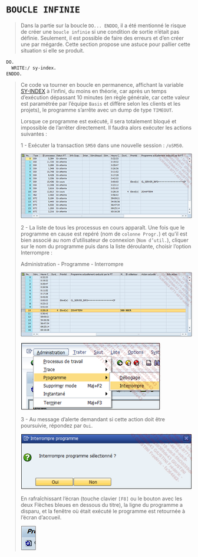 # **`BOUCLE INFINIE`**

> Dans la partie sur la boucle `DO... ENDDO`, il a été mentionné le risque de créer une `boucle infinie` si une condition de sortie n’était pas définie. Seulement, il est possible de faire des erreurs et d’en créer une par mégarde. Cette section propose une astuce pour pallier cette situation si elle se produit.

```JS
DO.
  WRITE:/ sy-index.
ENDDO.
```

> Ce code va tourner en boucle en permanence, affichant la variable [SY-INDEX](../99_Help/02_SY-SYSTEM.md) à l’infini, du moins en théorie, car après un temps d’exécution dépassant 10 minutes (en règle générale, car cette valeur est paramétrée par l’équipe `Basis` et diffère selon les clients et les projets), le programme s’arrête avec un dump de type `TIMEOUT`.
>
> Lorsque ce programme est exécuté, il sera totalement bloqué et impossible de l’arrêter directement. Il faudra alors exécuter les actions suivantes :
>
> 1 - Exécuter la transaction `SM50` dans une nouvelle session : `/oSM50`.
>
> ![](../00_Ressources/03_09_01.png)
>
> 2 - La liste de tous les processus en cours apparaît. Une fois que le programme en cause est repéré (nom de `colonne Progr.`) et qu’il est bien associé au nom d’utilisateur de connexion (`Nom d’util.`), cliquer sur le nom du programme puis dans la liste déroulante, choisir l’option Interrompre :
>
> Administration - Programme - Interrompre
>
> ![](../00_Ressources/03_09_02.png)
>
> ![](../00_Ressources/03_09_03.png)
>
> 3 - Au message d’alerte demandant si cette action doit être poursuivie, répondez par `Oui`.
>
> ![](../00_Ressources/03_09_04.png)
>
> En rafraîchissant l’écran (touche clavier `[F8]` ou le bouton avec les deux Flèches bleues en dessous du titre), la ligne du programme a disparu, et la fenêtre où était exécuté le programme est retournée à l’écran d’accueil.
>
> ![](../00_Ressources/03_09_05.png)
